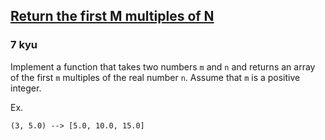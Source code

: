 <h2><a href=https://www.codewars.com/kata/593c9175933500f33400003e/train/python target="_blank">Return the first M multiples of N</a></h2><h3>7 kyu</h3><p>Implement a function that takes two numbers <code>m</code> and <code>n</code> and returns an array of the first <code>m</code> multiples of the real number <code>n</code>. Assume that <code>m</code> is a positive integer.</p><p>Ex.</p><pre><code>(3, 5.0) --&gt; [5.0, 10.0, 15.0]</code></pre>